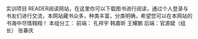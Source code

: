 实训项目  READER阅读网站，在这里你可以下载图书进行阅读，通过个人登录与书友们进行交流，本网站藏书众多，种类丰富，分类明确，希望您可以在本网站的书海中尽情翱翔！
本组分工：
前端： 孔祥宇 韩嘉昕 王耀鹏
后端：官源斌（组长） 张春庆
